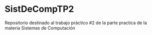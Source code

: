 # SistDeCompTP2
Repositorio destinado al trabajo práctico #2 de la parte practica de la materia Sistemas de Computación
